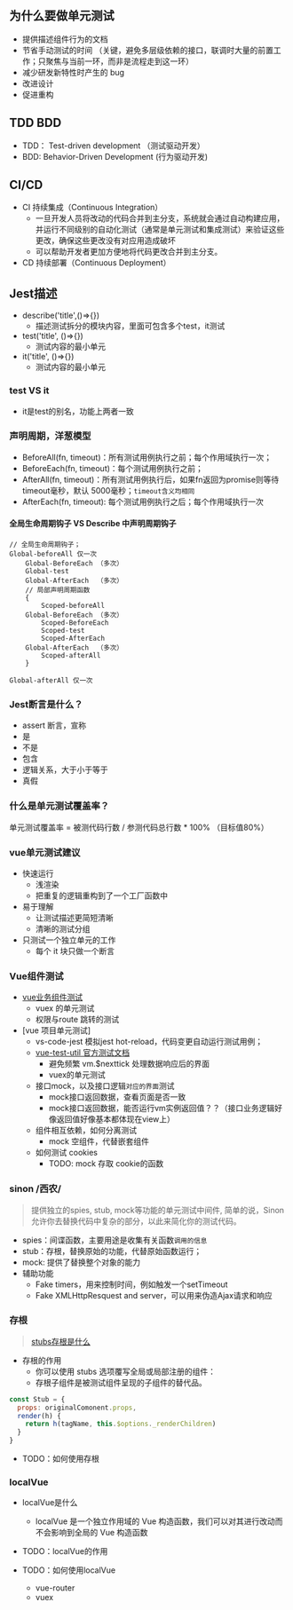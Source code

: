 ## 为什么要做单元测试
- 提供描述组件行为的文档
- 节省手动测试的时间 （关键，避免多层级依赖的接口，联调时大量的前置工作；只聚焦与当前一环，而非是流程走到这一环）
- 减少研发新特性时产生的 bug
- 改进设计
- 促进重构

## TDD BDD
- TDD： Test-driven development （测试驱动开发）
- BDD:	Behavior-Driven Development (行为驱动开发)

## CI/CD
- CI 持续集成（Continuous Integration）
	- 一旦开发人员将改动的代码合并到主分支，系统就会通过自动构建应用，并运行不同级别的自动化测试（通常是单元测试和集成测试）来验证这些更改，确保这些更改没有对应用造成破坏
	- 可以帮助开发者更加方便地将代码更改合并到主分支。
- CD 持续部署（Continuous Deployment）
	

## Jest描述
+ describe('title',()=>{})
	+ 描述测试拆分的模块内容，里面可包含多个test，it测试
+ test('title', ()=>{})
	+ 测试内容的最小单元
+ it('title', ()=>{})
	+ 测试内容的最小单元

### test VS it
- it是test的别名，功能上两者一致


### 声明周期，洋葱模型
- BeforeAll(fn, timeout)：所有测试用例执行之前；每个作用域执行一次；
- BeforeEach(fn, timeout)：每个测试用例执行之前；
- AfterAll(fn, timeout)：所有测试用例执行后，如果fn返回为promise则等待timeout毫秒，默认 5000毫秒；`timeout含义均相同`
- AfterEach(fn, timeout): 每个测试用例执行之后；每个作用域执行一次

#### 全局生命周期钩子 VS Describe 中声明周期钩子
``` 
// 全局生命周期钩子；
Global-beforeAll 仅一次
	Global-BeforeEach （多次）
	Global-test
	Global-AfterEach  （多次）
	// 局部声明周期函数
	{
		Scoped-beforeAll
	Global-BeforeEach （多次）
		Scoped-BeforeEach
		Scoped-test
		Scoped-AfterEach
	Global-AfterEach  （多次）
		Scoped-afterAll
	}
		
Global-afterAll 仅一次
```

### Jest断言是什么？
- assert 断言，宣称
- 是
- 不是
- 包含
- 逻辑关系，大于小于等于
- 真假

### 什么是单元测试覆盖率？
单元测试覆盖率 = 被测代码行数 / 参测代码总行数 * 100% （目标值80%）

### vue单元测试建议
- 快速运行
  - 浅渲染
  - 把重复的逻辑重构到了一个工厂函数中
- 易于理解
  - 让测试描述更简短清晰
  - 清晰的测试分组
- 只测试一个独立单元的工作
  - 每个 it 块只做一个断言

### Vue组件测试
- [vue业务组件测试](https://zhuanlan.zhihu.com/p/140919158)
	- vuex 的单元测试
	- 权限与route 跳转的测试
- [vue 项目单元测试] 
	- vs-code-jest 模拟jest hot-reload，代码变更自动运行测试用例；
	- [vue-test-util 官方测试文档](https://vue-test-utils.vuejs.org/zh/)
		- 避免频繁 vm.$nexttick 处理数据响应后的界面
		- vuex的单元测试
	- 接口mock，以及接口逻辑`对应的界面`测试
		- mock接口返回数据，查看页面是否一致
		- mock接口返回数据，能否运行vm实例返回值？？（接口业务逻辑好像返回值好像基本都体现在view上）
	- 组件相互依赖，如何分离测试
		- mock 空组件，代替嵌套组件
	- 如何测试 cookies
		- TODO: mock 存取 cookie的函数
		
### sinon /西农/
> 提供独立的spies, stub, mock等功能的单元测试中间件, 简单的说，Sinon允许你去替换代码中复杂的部分，以此来简化你的测试代码。

- spies：间谍函数，主要用途是收集有关函数`调用的信息`
- stub：存根，替换原始的功能，代替原始函数运行；
- mock: 提供了替换整个对象的能力
- 辅助功能
	- Fake timers，用来控制时间，例如触发一个setTimeout
	- Fake XMLHttpResquest and server，可以用来伪造Ajax请求和响应

### 存根
> [stubs存根是什么](https://www.likecs.com/ask-316970.html)
- 存根的作用
	- 你可以使用 stubs 选项覆写全局或局部注册的组件：
	- 存根子组件是被测试组件呈现的子组件的替代品。

``` js
const Stub = {
  props: originalComonent.props,
  render(h) {
    return h(tagName, this.$options._renderChildren)
  }
}
```
	
- TODO：如何使用存根

### localVue 
- localVue是什么
	- localVue 是一个独立作用域的 Vue 构造函数，我们可以对其进行改动而不会影响到全局的 Vue 构造函数
- TODO：localVue的作用

- TODO：如何使用localVue
	- vue-router
	- vuex

